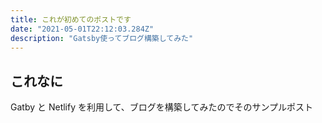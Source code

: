 ```yaml
---
title: これが初めてのポストです
date: "2021-05-01T22:12:03.284Z"
description: "Gatsby使ってブログ構築してみた"
---
```


## これなに

Gatby と Netlify を利用して、ブログを構築してみたのでそのサンプルポスト
